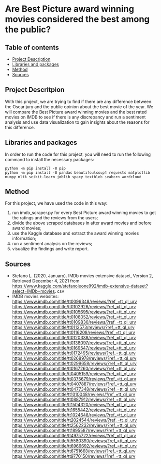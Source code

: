 # Are Best Picture award winning movies considered the best among the public?

## Table of contents
* [Project Description](#project-description)
* [Libraries and packages](#libraries-and-packages)
* [Method](#method)
* [Sources](#sources)

<a name="project-description"></a>
## Project Descritpion
With this project, we are trying to find if there are any difference between the Oscar jury and the public opinion about the best movie of the year. We will compare the Best Picture award winning movies and the best rated movies on IMDB to see if there is any discrepancy and run a sentiment analysis and use data visualization to gain insights about the reasons for this difference.

<a name="libraries-and-packages"></a>
## Libraries and packages
In order to run the code for this project, you will need to run the following command to install the necessary packages:
```
python -m pip install -U pip
python -m pip install -U pandas beautifoulsoup4 requests matplotlib numpy nltk scikit-learn joblib spacy textblob seaborn wordcloud
```

<a name="method"></a>
## Method
For this project, we have used the code in this way:
1. run imdb_scraper.py for every Best Picture award winning movies to get the ratings and the reviews from the users;
2. divide the above scraped databases in after award movies and before award movies;
3. use the Kaggle database and extract the award winning movies information;
4. run a sentiment analysis on the reviews;
5. visualize the findings and write report.

<a name="sources"></a>
## Sources
* Stefano L. (2020, January). IMDb movies extensive dataset, Version 2, Retrieved December 4, 2021 from https://www.kaggle.com/stefanoleone992/imdb-extensive-dataset?select=IMDb+movies. csv
* IMDB movies websites:
https://www.imdb.com/title/tt0099348/reviews/?ref_=tt_ql_urv<br />
https://www.imdb.com/title/tt0102926/reviews/?ref_=tt_ql_urv<br />
https://www.imdb.com/title/tt0105695/reviews/?ref_=tt_ql_urv 
https://www.imdb.com/title/tt0108052/reviews/?ref_=tt_ql_urv 
https://www.imdb.com/title/tt0109830/reviews/?ref_=tt_ql_urv 
https://www.imdb.com/title/tt0112573/reviews/?ref_=tt_ql_urv 
https://www.imdb.com/title/tt0116209/reviews/?ref_=tt_ql_urv 
https://www.imdb.com/title/tt0120338/reviews/?ref_=tt_ql_urv 
https://www.imdb.com/title/tt0138097/reviews/?ref_=tt_ql_urv 
https://www.imdb.com/title/tt0169547/reviews/?ref_=tt_ql_urv 
https://www.imdb.com/title/tt0172495/reviews/?ref_=tt_ql_urv 
https://www.imdb.com/title/tt0268978/reviews/?ref_=tt_ql_urv 
https://www.imdb.com/title/tt0299658/reviews/?ref_=tt_ql_urv 
https://www.imdb.com/title/tt0167260/reviews/?ref_=tt_ql_urv 
https://www.imdb.com/title/tt0405159/reviews/?ref_=tt_ql_urv 
https://www.imdb.com/title/tt0375679/reviews/?ref_=tt_ql_urv 
https://www.imdb.com/title/tt0407887/reviews/?ref_=tt_ql_urv 
https://www.imdb.com/title/tt0477348/reviews/?ref_=tt_ql_urv 
https://www.imdb.com/title/tt1010048/reviews/?ref_=tt_ql_urv 
https://www.imdb.com/title/tt0887912/reviews/?ref_=tt_ql_urv 
https://www.imdb.com/title/tt1504320/reviews/?ref_=tt_ql_urv 
https://www.imdb.com/title/tt1655442/reviews/?ref_=tt_ql_urv 
https://www.imdb.com/title/tt1024648/reviews/?ref_=tt_ql_urv
https://www.imdb.com/title/tt2024544/reviews/?ref_=tt_ql_urv 
https://www.imdb.com/title/tt2562232/reviews/?ref_=tt_ql_urv 
https://www.imdb.com/title/tt1895587/reviews/?ref_=tt_ql_urv 
https://www.imdb.com/title/tt4975722/reviews/?ref_=tt_ql_urv 
https://www.imdb.com/title/tt5580390/reviews/?ref_=tt_ql_urv 
https://www.imdb.com/title/tt6966692/reviews/?ref_=tt_ql_urv 
https://www.imdb.com/title/tt6751668/reviews/?ref_=tt_ql_urv 
https://www.imdb.com/title/tt9770150/reviews/?ref_=tt_ql_urv
